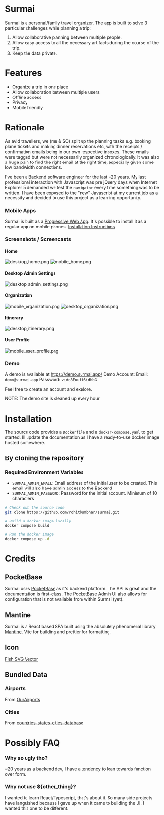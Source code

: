 # Surmai
Surmai is a personal/family travel organizer.
The app is built to solve 3 particular challenges while planning a trip:

1. Allow collaborative planning between multiple people.
2. Allow easy access to all the necessary artifacts during the course of the trip.
3. Keep the data private.

# Features
- Organize a trip in one place
- Allow collaboration between multiple users
- Offline access
- Privacy
- Mobile friendly


# Rationale
As avid travellers, we (me & SO) split up the planning tasks e.g. booking plane tickets and
making dinner reservations etc, with the receipts / confirmation emails being in our own
respective inboxes. These emails were tagged but were not necessarily organized chronologically. 
It was also a huge pain to find the right email at the right time, especially
given some low bandwidth connections.

I've been a Backend software engineer for the last ~20 years. My last professional interaction with Javascript was
pre jQuery days when Internet Explorer 5 demanded we test the `navigator` every time something was to be written. I have
been exposed to the "new" Javascript at my current job as a necessity and decided to use this project as a learning
opportunity.

### Mobile Apps
Surmai is built as a [Progressive Web App](https://developer.mozilla.org/en-US/docs/Web/Progressive_web_apps/Guides/What_is_a_progressive_web_app). It's possible 
to install it as a regular app on mobile phones. [Installation Instructions](https://support.google.com/chrome/answer/9658361?hl=en&co=GENIE.Platform%3DAndroid&oco=1)

### Screenshots / Screencasts

#### Home
![desktop_home.png](screenshots/desktop_home.png)
![mobile_home.png](screenshots/mobile_home.png)

#### Desktop Admin Settings
![desktop_admin_settings.png](screenshots/desktop_admin_settings.png)

#### Organization
![mobile_organization.png](screenshots/mobile_organization.png)
![desktop_organization.png](screenshots/desktop_organization.png)

#### Itinerary
![desktop_itinerary.png](screenshots/desktop_itinerary.png)

#### User Profile
![mobile_user_profile.png](screenshots/mobile_user_profile.png)

### Demo
A demo is available at https://demo.surmai.app/
Demo Account:
Email: `demo@surmai.app`
Password: `vi#c8Euuf16idhbG`

Feel free to create an account and explore.

NOTE: The demo site is cleaned up every hour


# Installation

The source code provides a `Dockerfile` and a `docker-compose.yaml` to get started. Ill update the documentation as I
have
a ready-to-use docker image hosted somewhere.

## By cloning the repository

### Required Environment Variables

- `SURMAI_ADMIN_EMAIL`: Email address of the initial user to be created. This email will also have admin access to the
Backend
- `SURMAI_ADMIN_PASSWORD`: Password for the initial account. Minimum of 10 characters

```bash
# Check out the source code
git clone https://github.com/rohitkumbhar/surmai.git

# Build a docker image locally
docker compose build

# Run the docker image
docker compose up -d
```

# Credits

## PocketBase
Surmai uses [PocketBase](https://pocketbase.io/) as it's backend platform. The API is great and the documentation is
first-class. The PocketBase Admin UI also allows for configuration that is not available from within Surmai (yet).

## Mantine
Surmai is a React based SPA built using the absolutely phenomenal library [Mantine](https://mantine.dev/). Vite for
building and prettier for formatting.

## Icon
[Fish SVG Vector](https://www.svgrepo.com/svg/280960/fish)

## Bundled Data
### Airports
From [OurAirports](https://ourairports.com/data/)

### Cities
From [countries-states-cities-database](https://github.com/dr5hn/countries-states-cities-database)


# Possibly FAQ
### Why so ugly tho?
~20 years as a backend dev, I have a tendency to lean towards function over form.

### Why not use ${other_thing}?
I wanted to learn React/Typescript, that's about it. So many side projects have languished because I gave up when it came
to building the UI. I wanted this one to be different.

